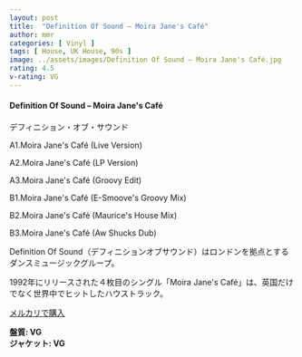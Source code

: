 ```yaml
---
layout: post
title:  "Definition Of Sound – Moira Jane's Café"
author: mmr
categories: [ Vinyl ]
tags: [ House, UK House, 90s ]
image: ../assets/images/Definition Of Sound – Moira Jane's Café.jpg
rating: 4.5
v-rating: VG
---
```


#### Definition Of Sound – Moira Jane's Café

デフィニション・オブ・サウンド

A1.Moira Jane's Café (Live Version)

A2.Moira Jane's Café (LP Version)

A3.Moira Jane's Café (Groovy Edit)

B1.Moira Jane's Café (E-Smoove's Groovy Mix)

B2.Moira Jane's Café (Maurice's House Mix)

B3.Moira Jane's Café (Aw Shucks Dub)

Definition Of Sound（デフィニションオブサウンド）はロンドンを拠点とするダンスミュージックグループ。

1992年にリリースされた４枚目のシングル「Moira Jane's Café」は、英国だけでなく世界中でヒットしたハウストラック。

[メルカリで購入](https://jp.mercari.com/item/m85621168968?afid=6142608987)

<div class="mt-4 mb-4 d-flex align-items-center">
<strong class="mr-1">盤質: VG</strong>
</div>
<div class="mt-4 mb-4 d-flex align-items-center">
<strong class="mr-1">ジャケット: VG</strong>
</div>
